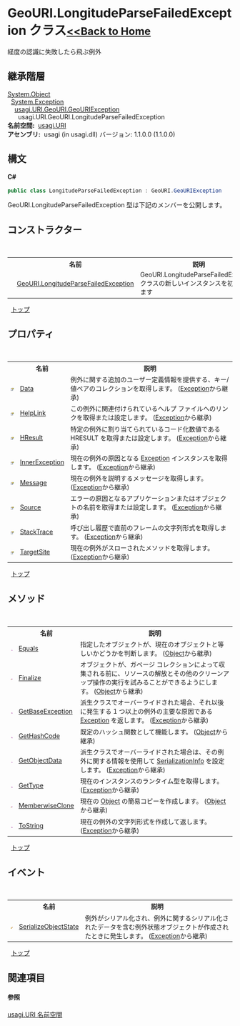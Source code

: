 # GeoURI.LongitudeParseFailedException クラス<small>[<<Back to Home](https://github.com/usagi/usagi.cs/blob/master/Help/Home.md)</small> 

経度の認識に失敗したら飛ぶ例外


## 継承階層
<a href="http://msdn2.microsoft.com/ja-jp/library/e5kfa45b" target="_blank">System.Object</a><br />&nbsp;&nbsp;<a href="http://msdn2.microsoft.com/ja-jp/library/c18k6c59" target="_blank">System.Exception</a><br />&nbsp;&nbsp;&nbsp;&nbsp;<a href="T_usagi_URI_GeoURI_GeoURIException.md">usagi.URI.GeoURI.GeoURIException</a><br />&nbsp;&nbsp;&nbsp;&nbsp;&nbsp;&nbsp;usagi.URI.GeoURI.LongitudeParseFailedException<br /><strong>名前空間:</strong>
&nbsp;<a href="N_usagi_URI.md">usagi.URI</a><br /><strong>アセンブリ:</strong>
&nbsp;usagi (in usagi.dll) バージョン: 1.1.0.0 (1.1.0.0)

## 構文

**C#**<br />
``` C#
public class LongitudeParseFailedException : GeoURI.GeoURIException
```

GeoURI.LongitudeParseFailedException 型は下記のメンバーを公開します。


## コンストラクター
&nbsp;<table><tr><th></th><th>名前</th><th>説明</th></tr><tr><td>![Public メソッド](media/pubmethod.gif "Public メソッド")</td><td><a href="M_usagi_URI_GeoURI_LongitudeParseFailedException__ctor.md">GeoURI.LongitudeParseFailedException</a></td><td>GeoURI.LongitudeParseFailedExceptionクラスの新しいインスタンスを初期化します</td></tr></table>&nbsp;
<a href="#geouri.longitudeparsefailedexception-クラス">トップ</a>

## プロパティ
&nbsp;<table><tr><th></th><th>名前</th><th>説明</th></tr><tr><td>![Public プロパティ](media/pubproperty.gif "Public プロパティ")</td><td><a href="http://msdn2.microsoft.com/ja-jp/library/2wyfbc48" target="_blank">Data</a></td><td>
例外に関する追加のユーザー定義情報を提供する、キー/値ペアのコレクションを取得します。
 (<a href="http://msdn2.microsoft.com/ja-jp/library/c18k6c59" target="_blank">Exception</a>から継承)</td></tr><tr><td>![Public プロパティ](media/pubproperty.gif "Public プロパティ")</td><td><a href="http://msdn2.microsoft.com/ja-jp/library/71tawy4s" target="_blank">HelpLink</a></td><td>
この例外に関連付けられているヘルプ ファイルへのリンクを取得または設定します。
 (<a href="http://msdn2.microsoft.com/ja-jp/library/c18k6c59" target="_blank">Exception</a>から継承)</td></tr><tr><td>![Public プロパティ](media/pubproperty.gif "Public プロパティ")</td><td><a href="http://msdn2.microsoft.com/ja-jp/library/sh5cw61c" target="_blank">HResult</a></td><td>
特定の例外に割り当てられているコード化数値である HRESULT を取得または設定します。
 (<a href="http://msdn2.microsoft.com/ja-jp/library/c18k6c59" target="_blank">Exception</a>から継承)</td></tr><tr><td>![Public プロパティ](media/pubproperty.gif "Public プロパティ")</td><td><a href="http://msdn2.microsoft.com/ja-jp/library/902sca80" target="_blank">InnerException</a></td><td>
現在の例外の原因となる <a href="http://msdn2.microsoft.com/ja-jp/library/c18k6c59" target="_blank">Exception</a> インスタンスを取得します。
 (<a href="http://msdn2.microsoft.com/ja-jp/library/c18k6c59" target="_blank">Exception</a>から継承)</td></tr><tr><td>![Public プロパティ](media/pubproperty.gif "Public プロパティ")</td><td><a href="http://msdn2.microsoft.com/ja-jp/library/9btwf6wk" target="_blank">Message</a></td><td>
現在の例外を説明するメッセージを取得します。
 (<a href="http://msdn2.microsoft.com/ja-jp/library/c18k6c59" target="_blank">Exception</a>から継承)</td></tr><tr><td>![Public プロパティ](media/pubproperty.gif "Public プロパティ")</td><td><a href="http://msdn2.microsoft.com/ja-jp/library/85weac5w" target="_blank">Source</a></td><td>
エラーの原因となるアプリケーションまたはオブジェクトの名前を取得または設定します。
 (<a href="http://msdn2.microsoft.com/ja-jp/library/c18k6c59" target="_blank">Exception</a>から継承)</td></tr><tr><td>![Public プロパティ](media/pubproperty.gif "Public プロパティ")</td><td><a href="http://msdn2.microsoft.com/ja-jp/library/dxzhy005" target="_blank">StackTrace</a></td><td>
呼び出し履歴で直前のフレームの文字列形式を取得します。
 (<a href="http://msdn2.microsoft.com/ja-jp/library/c18k6c59" target="_blank">Exception</a>から継承)</td></tr><tr><td>![Public プロパティ](media/pubproperty.gif "Public プロパティ")</td><td><a href="http://msdn2.microsoft.com/ja-jp/library/2wchw354" target="_blank">TargetSite</a></td><td>
現在の例外がスローされたメソッドを取得します。
 (<a href="http://msdn2.microsoft.com/ja-jp/library/c18k6c59" target="_blank">Exception</a>から継承)</td></tr></table>&nbsp;
<a href="#geouri.longitudeparsefailedexception-クラス">トップ</a>

## メソッド
&nbsp;<table><tr><th></th><th>名前</th><th>説明</th></tr><tr><td>![Public メソッド](media/pubmethod.gif "Public メソッド")</td><td><a href="http://msdn2.microsoft.com/ja-jp/library/bsc2ak47" target="_blank">Equals</a></td><td>
指定したオブジェクトが、現在のオブジェクトと等しいかどうかを判断します。
 (<a href="http://msdn2.microsoft.com/ja-jp/library/e5kfa45b" target="_blank">Object</a>から継承)</td></tr><tr><td>![Protected メソッド](media/protmethod.gif "Protected メソッド")</td><td><a href="http://msdn2.microsoft.com/ja-jp/library/4k87zsw7" target="_blank">Finalize</a></td><td>
オブジェクトが、ガベージ コレクションによって収集される前に、リソースの解放とその他のクリーンアップ操作の実行を試みることができるようにします。
 (<a href="http://msdn2.microsoft.com/ja-jp/library/e5kfa45b" target="_blank">Object</a>から継承)</td></tr><tr><td>![Public メソッド](media/pubmethod.gif "Public メソッド")</td><td><a href="http://msdn2.microsoft.com/ja-jp/library/49kcee3b" target="_blank">GetBaseException</a></td><td>
派生クラスでオーバーライドされた場合、それ以後に発生する 1 つ以上の例外の主要な原因である <a href="http://msdn2.microsoft.com/ja-jp/library/c18k6c59" target="_blank">Exception</a> を返します。
 (<a href="http://msdn2.microsoft.com/ja-jp/library/c18k6c59" target="_blank">Exception</a>から継承)</td></tr><tr><td>![Public メソッド](media/pubmethod.gif "Public メソッド")</td><td><a href="http://msdn2.microsoft.com/ja-jp/library/zdee4b3y" target="_blank">GetHashCode</a></td><td>
既定のハッシュ関数として機能します。
 (<a href="http://msdn2.microsoft.com/ja-jp/library/e5kfa45b" target="_blank">Object</a>から継承)</td></tr><tr><td>![Public メソッド](media/pubmethod.gif "Public メソッド")</td><td><a href="http://msdn2.microsoft.com/ja-jp/library/fwb1489e" target="_blank">GetObjectData</a></td><td>
派生クラスでオーバーライドされた場合は、その例外に関する情報を使用して <a href="http://msdn2.microsoft.com/ja-jp/library/a9b6042e" target="_blank">SerializationInfo</a> を設定します。
 (<a href="http://msdn2.microsoft.com/ja-jp/library/c18k6c59" target="_blank">Exception</a>から継承)</td></tr><tr><td>![Public メソッド](media/pubmethod.gif "Public メソッド")</td><td><a href="http://msdn2.microsoft.com/ja-jp/library/44zb316t" target="_blank">GetType</a></td><td>
現在のインスタンスのランタイム型を取得します。
 (<a href="http://msdn2.microsoft.com/ja-jp/library/c18k6c59" target="_blank">Exception</a>から継承)</td></tr><tr><td>![Protected メソッド](media/protmethod.gif "Protected メソッド")</td><td><a href="http://msdn2.microsoft.com/ja-jp/library/57ctke0a" target="_blank">MemberwiseClone</a></td><td>
現在の <a href="http://msdn2.microsoft.com/ja-jp/library/e5kfa45b" target="_blank">Object</a> の簡易コピーを作成します。
 (<a href="http://msdn2.microsoft.com/ja-jp/library/e5kfa45b" target="_blank">Object</a>から継承)</td></tr><tr><td>![Public メソッド](media/pubmethod.gif "Public メソッド")</td><td><a href="http://msdn2.microsoft.com/ja-jp/library/es4y6f7e" target="_blank">ToString</a></td><td>
現在の例外の文字列形式を作成して返します。
 (<a href="http://msdn2.microsoft.com/ja-jp/library/c18k6c59" target="_blank">Exception</a>から継承)</td></tr></table>&nbsp;
<a href="#geouri.longitudeparsefailedexception-クラス">トップ</a>

## イベント
&nbsp;<table><tr><th></th><th>名前</th><th>説明</th></tr><tr><td>![Protected イベント](media/protevent.gif "Protected イベント")</td><td><a href="http://msdn2.microsoft.com/ja-jp/library/ee332915" target="_blank">SerializeObjectState</a></td><td>
例外がシリアル化され、例外に関するシリアル化されたデータを含む例外状態オブジェクトが作成されたときに発生します。
 (<a href="http://msdn2.microsoft.com/ja-jp/library/c18k6c59" target="_blank">Exception</a>から継承)</td></tr></table>&nbsp;
<a href="#geouri.longitudeparsefailedexception-クラス">トップ</a>

## 関連項目


#### 参照
<a href="N_usagi_URI.md">usagi.URI 名前空間</a><br />